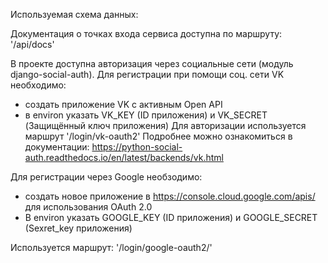 
Используемая схема данных:


Документация о точках входа сервиса доступна по маршруту:
'/api/docs'

В проекте доступна авторизация через социальные сети (модуль django-social-auth).
Для регистрации при помощи соц. сети VK необходимо:  
 - создать приложение VK с активным Open API
 - в environ указать VK_KEY (ID приложения) и VK_SECRET (Защищённый ключ приложения)
Для авторизации используется маршрут '/login/vk-oauth2'
Подробнее можно ознакомиться в документации: https://python-social-auth.readthedocs.io/en/latest/backends/vk.html

Для регистрации через Google необзодимо:
- создать новое приложение в https://console.cloud.google.com/apis/ для использования OAuth 2.0
- В environ указать GOOGLE_KEY (ID приложения) и GOOGLE_SECRET (Sexret_key приложения)

Используется маршрут: '/login/google-oauth2/'
